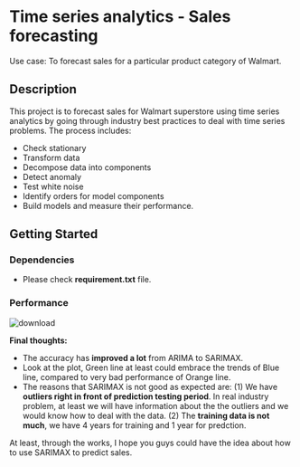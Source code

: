 # Time series analytics - Sales forecasting

Use case: To forecast sales for a particular product category of Walmart.

## Description

This project is to forecast sales for Walmart superstore using time series analytics by going through industry best practices to deal with time series problems. The process includes:

-   Check stationary
-   Transform data
-   Decompose data into components
-   Detect anomaly
-   Test white noise
-   Identify orders for model components
-   Build models and measure their performance.

## Getting Started

### Dependencies

* Please check **requirement.txt** file.

### Performance
![download](https://user-images.githubusercontent.com/91911269/233193537-c8af8922-d348-4794-93de-1a11a7cc1848.png)

**Final thoughts:**

- The accuracy has **improved a lot** from ARIMA to SARIMAX.
- Look at the plot, Green line at least could embrace the trends of Blue line, compared to very bad performance of Orange line.
- The reasons that SARIMAX is not good as expected are:
(1) We have **outliers right in front of prediction testing period**. In real industry problem, at least we will have information about the the outliers and we would know how to deal with the data.
(2) The **training data is not much**, we have 4 years for training and 1 year for predction. 

At least, through the works, I hope you guys could have the idea about how to use SARIMAX to predict sales.
